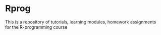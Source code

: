 Rprog
=====

This is a repository of tutorials, learning modules, homework assignments for the R-programming course 
